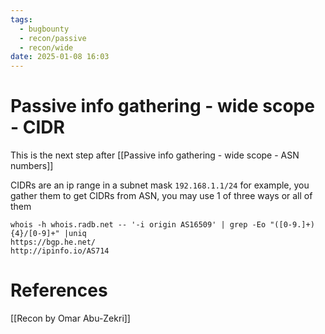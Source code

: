 ```yaml
---
tags:
  - bugbounty
  - recon/passive
  - recon/wide
date: 2025-01-08 16:03
---
```

# Passive info gathering - wide scope - CIDR
This is the next step after [[Passive info gathering - wide scope - ASN numbers]]

CIDRs are an ip range in a subnet mask `192.168.1.1/24` for example, you gather them 
to get CIDRs from ASN, you may use 1 of three ways or all of them
```
whois -h whois.radb.net -- '-i origin AS16509' | grep -Eo "([0-9.]+){4}/[0-9]+" |uniq
https://bgp.he.net/ 
http://ipinfo.io/AS714
```




# References
[[Recon by Omar Abu-Zekri]]